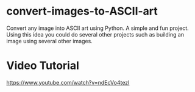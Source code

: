 # convert-images-to-ASCII-art
Convert any image into ASCII art using Python. A simple and fun project. Using this idea you could do several other projects such as building an image using several other images.

# Video Tutorial
https://www.youtube.com/watch?v=ndEcVo4tezI
